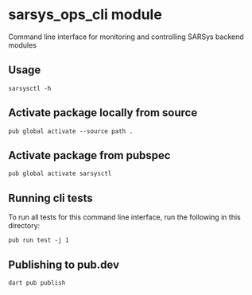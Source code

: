 # sarsys_ops_cli module

Command line interface for monitoring and controlling SARSys backend modules

## Usage

```
sarsysctl -h
```  

## Activate package locally from source

```
pub global activate --source path .
```

## Activate package from pubspec

```
pub global activate sarsysctl
```

## Running cli tests

To run all tests for this command line interface, run the following in this directory:

```
pub run test -j 1
```

## Publishing to pub.dev 

```
dart pub publish
```

